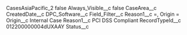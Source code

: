 <?xml version="1.0" encoding="UTF-8"?>
<CustomMetadata xmlns="http://soap.sforce.com/2006/04/metadata" xmlns:xsi="http://www.w3.org/2001/XMLSchema-instance" xmlns:xsd="http://www.w3.org/2001/XMLSchema">
    <label>CasesAsiaPacific_2</label>
    <protected>false</protected>
    <values>
        <field>Always_Visible__c</field>
        <value xsi:type="xsd:boolean">false</value>
    </values>
    <values>
        <field>CaseArea__c</field>
        <value xsi:nil="true"/>
    </values>
    <values>
        <field>CreatedDate__c</field>
        <value xsi:nil="true"/>
    </values>
    <values>
        <field>DPC_Software__c</field>
        <value xsi:nil="true"/>
    </values>
    <values>
        <field>Field_Filter__c</field>
        <value xsi:type="xsd:string">Reason1__c =, Origin =</value>
    </values>
    <values>
        <field>Origin__c</field>
        <value xsi:type="xsd:string">Internal Case</value>
    </values>
    <values>
        <field>Reason1__c</field>
        <value xsi:type="xsd:string">PCI DSS Compliant</value>
    </values>
    <values>
        <field>RecordTypeId__c</field>
        <value xsi:type="xsd:string">012200000004dUXAAY</value>
    </values>
    <values>
        <field>Status__c</field>
        <value xsi:nil="true"/>
    </values>
</CustomMetadata>
